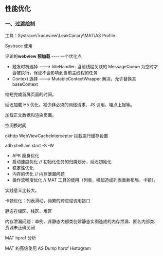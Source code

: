 ## 性能优化

### 一、过渡绘制

工具：Systrace\Traceview\LeakCanary\MAT\AS Profile

Systrace 使用

评论的**webview 预加载** ---- 一个优化点
- 触发时机选择 ---> IdleHandler: 当前线程关联的 MessageQueue 为空时才会被执行，保证不会影响到当前主线程的任务
- Context 选择 ---> MutableContextWrapper 解决，允许替换其 baseContext

缩短完成首屏页面的时间。

延迟加载 H5 优化，减少非必须的网络请求、JS 调用、埋点上报等。

加载正文数据和渲染页面。

<!-- 同一内容页的复用 WebView 的逻辑 -->

空间换时间

okhttp WebViewCacheInterceptor 拦截进行缓存设置

adb shell am start -S -W

- APK 瘦身优化
- 启动速度优化 // 初始化任务的归类划分，延迟初始化
- 稳定性优化
- 内存的优化 // 内存泄漏问题
- 操作流畅度优化 // MAT 工具的使用（列表，唤起造成列表重新布局，卡顿）。

实践意义比较大。

卡顿优化：列表滑动，频繁的跨进程调用接口

静态存储区、栈区、堆区

内存泄漏问题：单例、非静态内部类创建静态实例造成的内存泄漏、匿名内部类、资源未正确关闭

MAT hprof 分析

MAT 的高级使用
 AS Dump hprof
 Histogram